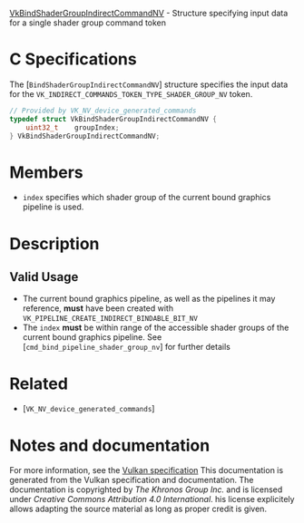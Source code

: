 [VkBindShaderGroupIndirectCommandNV](https://www.khronos.org/registry/vulkan/specs/1.3-extensions/man/html/VkBindShaderGroupIndirectCommandNV.html) - Structure specifying input data for a single shader group command token

# C Specifications
The [`BindShaderGroupIndirectCommandNV`] structure specifies the input
data for the `VK_INDIRECT_COMMANDS_TOKEN_TYPE_SHADER_GROUP_NV` token.
```c
// Provided by VK_NV_device_generated_commands
typedef struct VkBindShaderGroupIndirectCommandNV {
    uint32_t    groupIndex;
} VkBindShaderGroupIndirectCommandNV;
```

# Members
- `index` specifies which shader group of the current bound graphics pipeline is used.

# Description
## Valid Usage
-    The current bound graphics pipeline, as well as the pipelines it may reference,  **must**  have been created with `VK_PIPELINE_CREATE_INDIRECT_BINDABLE_BIT_NV`
-    The `index` **must**  be within range of the accessible shader groups of the current bound graphics pipeline. See [`cmd_bind_pipeline_shader_group_nv`] for further details

# Related
- [`VK_NV_device_generated_commands`]

# Notes and documentation
For more information, see the [Vulkan specification](https://www.khronos.org/registry/vulkan/specs/1.3-extensions/html/vkspec.html)
This documentation is generated from the Vulkan specification and documentation.
The documentation is copyrighted by *The Khronos Group Inc.* and is licensed under *Creative Commons Attribution 4.0 International*.
his license explicitely allows adapting the source material as long as proper credit is given.
        